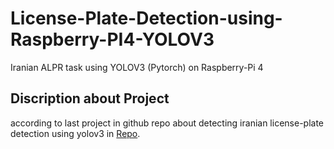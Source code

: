 # License-Plate-Detection-using-Raspberry-PI4-YOLOV3
Iranian ALPR  task using YOLOV3 (Pytorch)  on Raspberry-Pi 4

## Discription about Project
according to last project in github repo about detecting iranian license-plate detection using yolov3 in [Repo](https://github.com/behnoudshafizadeh/iranian-LPR-using-deep-learning-algorithm).





























